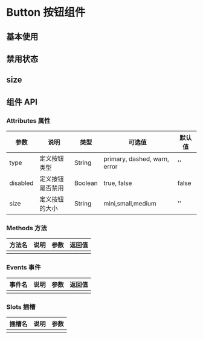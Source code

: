 
# Button 按钮组件

## 基本使用

<preview path="../demos/button/button-1.vue" title="使用样例" description=" "></preview>

## 禁用状态

<preview path="../demos/button/button-2.vue" title="使用样例" description=" "></preview>

## size
<preview path="../demos/button/button-3.vue" title="使用样例" description=" "></preview>
## 组件 API

### Attributes 属性

| 参数 | 说明 | 类型 | 可选值 | 默认值 |
|  ----  | ----  | ----  | ----  | ----  |
|  type| 定义按钮类型  | String  | primary, dashed, warn, error| '' |
|  disabled| 定义按钮是否禁用  | Boolean  | true, false | false |
|  size| 定义按钮的大小  | String  | mini,small,medium | '' |

### Methods 方法

| 方法名 | 说明 | 参数 | 返回值 |
|  ----  | ----  | ----  | ----  |
|  |  |  |  |

### Events 事件

| 事件名 | 说明 | 参数 | 返回值 |
|  ----  | ----  | ----  | ----  |
|  |  |  |  |

### Slots 插槽

| 插槽名 | 说明 | 参数 |
|  ----  | ----  | ----  |
|  |  |  |
